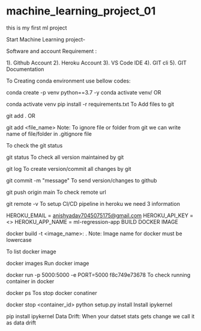 # machine_learning_project_01
this is my first ml project


Start Machine Learning project-

Software and account Requirement :


1). Github Account
2). Heroku Account
3). VS Code IDE
4). GIT cli
5). GIT Documentation

To Creating conda environment use bellow codes: 

conda create -p venv python==3.7 -y
conda activate venv/
OR

conda activate venv
pip install -r requirements.txt
To Add files to git

git add .
OR

git add <file_name>
Note: To ignore file or folder from git we can write name of file/folder in .gitignore file

To check the git status

git status
To check all version maintained by git

git log
To create version/commit all changes by git

git commit -m "message"
To send version/changes to github

git push origin main
To check remote url

git remote -v
To setup CI/CD pipeline in heroku we need 3 information

HEROKU_EMAIL = anishyadav7045075175@gmail.com
HEROKU_API_KEY = <>
HEROKU_APP_NAME = ml-regression-app
BUILD DOCKER IMAGE

docker build -t <image_name>:<tagname> .
Note: Image name for docker must be lowercase

To list docker image

docker images
Run docker image

docker run -p 5000:5000 -e PORT=5000 f8c749e73678
To check running container in docker

docker ps
Tos stop docker conatiner

docker stop <container_id>
python setup.py install
Install ipykernel

pip install ipykernel
Data Drift: When your datset stats gets change we call it as data drift